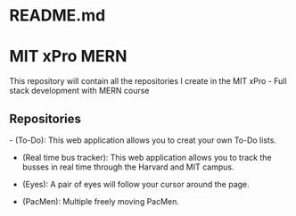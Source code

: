 # README.md
<h1> MIT xPro MERN </h1>

This repository will contain all the repositories I create in the MIT xPro - Full stack development with MERN course 


<h2>Repositories</h2>
- (To-Do): This web application allows you to creat your own To-Do lists. 

- (Real time bus tracker): This web application allows you to track the busses in real time through the Harvard and MIT campus. 

- (Eyes): A pair of eyes will follow your cursor around the page.

- (PacMen): Multiple freely moving PacMen. 
